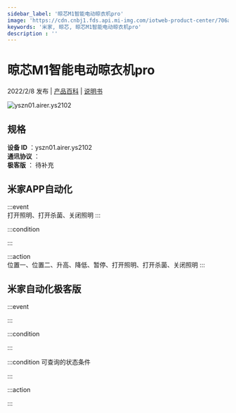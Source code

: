 ```yaml
---
sidebar_label: '晾芯M1智能电动晾衣机pro'
image: 'https://cdn.cnbj1.fds.api.mi-img.com/iotweb-product-center/706ab6d421680c65285de105ed4d3130_1635152280396.png?GalaxyAccessKeyId=AKVGLQWBOVIRQ3XLEW&Expires=9223372036854775807&Signature=cKFHgaL3oFArG2obWiMGVGKQ3bM='
keywords: '米家, 晾芯, 晾芯M1智能电动晾衣机pro'
description : ''
---
```

# 晾芯M1智能电动晾衣机pro

2022/2/8 发布 | [产品百科](https://home.mi.com/webapp/content/baike/product/index.html?model=yszn01.airer.ys2102/) | [说明书](https://home.mi.com/views/introduction.html?model=yszn01.airer.ys2102&region=cn)

![yszn01.airer.ys2102](https://cdn.cnbj1.fds.api.mi-img.com/iotweb-product-center/706ab6d421680c65285de105ed4d3130_1635152280396.png?GalaxyAccessKeyId=AKVGLQWBOVIRQ3XLEW&Expires=9223372036854775807&Signature=cKFHgaL3oFArG2obWiMGVGKQ3bM=)

## 规格  
> 
**设备 ID** ：yszn01.airer.ys2102  
**通讯协议** ：  
**极客版**  ： 待补充 


## 米家APP自动化  

:::event  
打开照明、打开杀菌、关闭照明
:::

:::condition  

:::

:::action   
位置一、位置二、升高、降低、暂停、打开照明、打开杀菌、关闭照明
:::

## 米家自动化极客版  

:::event  

:::

:::condition  

:::

:::condition 可查询的状态条件  

:::

:::action  

:::

        
